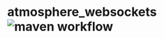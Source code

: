 # atmosphere_websockets ![maven workflow](https://github.com/hofiorg/atmosphere_websockets/actions/workflows/maven.yml/badge.svg)

